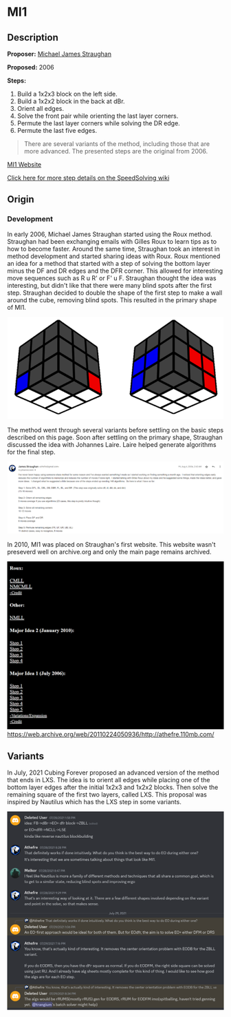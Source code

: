 # MI1

## Description

**Proposer:** [Michael James Straughan](CubingContributors/MethodDevelopers.md#straughan-michael-james-athefre)

**Proposed:** 2006

**Steps:**

1. Build a 1x2x3 block on the left side.
2. Build a 1x2x2 block in the back at dBr.
3. Orient all edges.
4. Solve the front pair while orienting the last layer corners.
5. Permute the last layer corners while solving the DR edge.
6. Permute the last five edges.

>There are several variants of the method, including those that are more advanced. The presented steps are the original from 2006.

[MI1 Website](https://sites.google.com/site/athefre/3x3-methods/mi1?authuser=0)

[Click here for more step details on the SpeedSolving wiki](https://www.speedsolving.com/wiki/index.php/MI1)

## Origin

### Development

In early 2006, Michael James Straughan started using the Roux method. Straughan had been exchanging emails with Gilles Roux to learn tips as to how to become faster. Around the same time, Straughan took an interest in method development and started sharing ideas with Roux. Roux mentioned an idea for a method that started with a step of solving the bottom layer minus the DF and DR edges and the DFR corner. This allowed for interesting move sequences such as R u R' or F' u F. Straughan thought the idea was interesting, but didn't like that there were many blind spots after the first step. Straughan decided to double the shape of the first step to make a wall around the cube, removing blind spots. This resulted in the primary shape of MI1.

![](img/MI1/IdeaOrigin2.png)

The method went through several variants before settling on the basic steps described on this page. Soon after settling on the primary shape, Straughan discussed the idea with Johannes Laire. Laire helped generate algorithms for the final step.

![](img/MI1/Laire.png)

In 2010, MI1 was placed on Straughan's first website. This website wasn't preseverd well on archive.org and only the main page remains archived.

![](img/MI1/Site.png)
https://web.archive.org/web/20110224050936/http://athefre.110mb.com/

## Variants

In July, 2021 Cubing Forever proposed an advanced version of the method that ends in LXS. The idea is to orient all edges while placing one of the bottom layer edges after the initial 1x2x3 and 1x2x2 blocks. Then solve the remaining square of the first two layers, called LXS. This proposal was inspired by Nautilus which has the LXS step in some variants.

![](img/MI1/CubingForever.png)